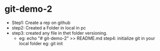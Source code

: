 # git-demo-2

- Step1: Create a rep on github
- step2: Created a Folder in local in pc
- step3: created any file in thet folder versioning.
    - eg: echo "# git-demo-2" >> README.md
step4: initialize git in your local folder
    eg: git init